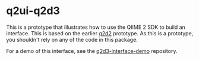 # q2ui-q2d3

This is a prototype that illustrates how to use the QIIME 2 SDK to build an interface. This is based on the earlier [q2d2](https://github.com/gregcaporaso/q2d2) prototype. As this is a prototype, you shouldn't rely on any of the code in this package.

For a demo of this interface, see the [q2d3-interface-demo](https://github.com/gregcaporaso/q2d3-interface-demo) repository.
